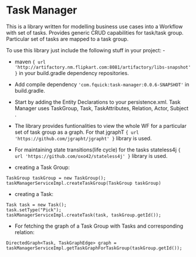 # Task Manager

This is a library written for modelling business use cases into a Workflow with set of tasks. Provides generic CRUD
capabilities for task/task group. Particular set of tasks are mapped to a task group.

To use this library just include the following stuff in your project: -

* maven ```{ url 'http://artifactory.nm.flipkart.com:8081/artifactory/libs-snapshot' }``` in your build.gradle dependency repositories.

* Add compile dependency ```'com.fquick:task-manager:0.0.6-SNAPSHOT'``` in build.gradle.

* Start by adding the Entity Declarations to your persistence.xml. Task Manager uses TaskGroup, Task, TaskAttributes,
 Relation, Actor, Subject .

* The library provides funtionalities to view the whole WF for a particular set of task group as a graph. For that
jgraphT ```{ url 'https://github.com/jgrapht/jgrapht' }``` library is used.

* For maintaining state transitions(life cycle) for the tasks stateless4j ```{ url 'https://github.com/oxo42/stateless4j' }```
 library is used.

* creating a Task Group:
```
TaskGroup taskGroup = new TaskGroup();
taskManagerServiceImpl.createTaskGroup(TaskGroup taskGroup)
```

* creating a Task:
```
Task task = new Task();
task.setType("Pick");
taskManagerServiceImpl.createTask(task, taskGroup.getId());
```

* For fetching the graph of a Task Group with Tasks and corresponding relation:
```
DirectedGraph<Task, TaskGraphEdge> graph = taskManagerServiceImpl.getTaskGraphForTaskGroup(taskGroup.getId());
```


